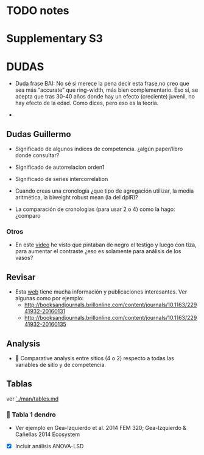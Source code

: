 # TODO notes

# Supplementary S3 



# DUDAS 

* Duda frase BAI: No sé si merece la pena decir esta frase,no creo que sea más “accurate” que ring-width, más bien complementario. Eso sí, se acepta que tras 30-40 años donde hay un efecto (creciente) juvenil, no hay efecto de la edad. Como dices, pero eso es la teoría. 

* 










## Dudas Guillermo 
* Significado de algunos índices de competencia. ¿algún paper/libro donde consultar? 

* Significado de autorrelacion orden1
* Significado de series intercorrelation

* Cuando creas una cronología ¿que tipo de agregación utilizar, la media aritmética, la biweight robust mean (la del dplR)? 

* La comparación de cronologias (para usar 2 o 4) como la hago: ¿comparo 

### Otros 

* En este [video](https://www.jove.com/video/52337/a-technical-perspective-modern-tree-ring-research-how-to-overcome) he visto que pintaban de negro el testigo y luego con tiza, para aumentar el contraste ¿eso es solamente para análisis de los vasos?

## Revisar 
* Esta [web](http://streess-cost.eu/index.php/output/publications) tiene mucha información y publicaciones interesantes. Ver algunas como por ejemplo: 
  * http://booksandjournals.brillonline.com/content/journals/10.1163/22941932-20160131 
  * http://booksandjournals.brillonline.com/content/journals/10.1163/22941932-20160135 
  
## Analysis 
* :red_circle: Comparative analysis entre sitios (4 o 2) respecto a todas las variables de sitio y de competencia. 
  
## Tablas 
ver [`./man/tables.md](/man/tables.md)

### :red_circle: Tabla 1 dendro
* Ver ejemplo en Gea-Izquierdo et al. 2014 FEM 320; Gea-Izquierdo & Cañellas 2014 Ecosystem 
* [X] Incluir análisis ANOVA-LSD
